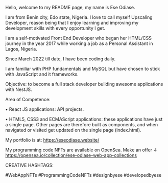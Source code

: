 Hello, welcome to my README page, my name is Ese Odiase.

I am from Benin city, Edo state, Nigeria. I love to call myself Upscaling Developer, reason being that I enjoy learning and improving my development skills with every opportunity I get.

I am a self-motivated Front End Developer who began her HTML/CSS journey in the year 2017 while working a job as a Personal Assistant in Lagos, Nigeria.

Since March 2022 till date, I have been coding daily.

I am familiar with PHP fundamentals and MySQL but have chosen to stick with JavaScript and it frameworks. 

Objective: to become a full stack developer building awesome applications with NestJS.

Area of Competence:

• React JS applications: API projects.

• HTML5, CSS3 and ECMAScript applications: these applications have just a single page. Other pages are therefore built as components, and when navigated or visited get updated on the single page (index.html).

My portfolio is at:
https://eseodiase.website/

My programming code NFTs are available on OpenSea. Make an offer ↓
https://opensea.io/collection/ese-odiase-web-app-collections

CREATIVE HASHTAGS:

#WebAppNFTs
#ProgrammingCodeNFTs
#designbyese 
#developedbyese

